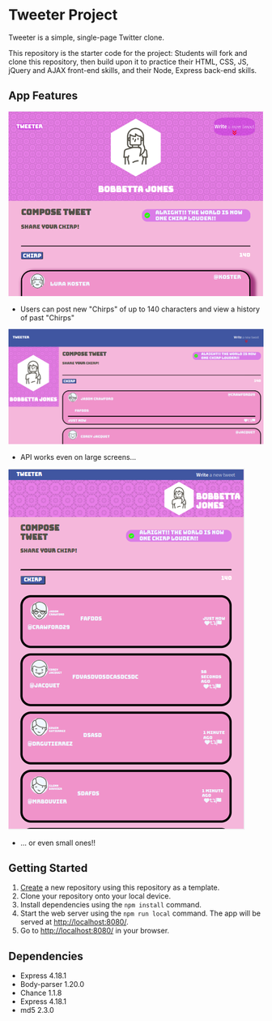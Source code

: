 # Tweeter Project

Tweeter is a simple, single-page Twitter clone.

This repository is the starter code for the project: Students will fork and clone this repository, then build upon it to practice their HTML, CSS, JS, jQuery and AJAX front-end skills, and their Node, Express back-end skills.

## App Features

!["Main Url Page"](https://github.com/DERPDERP91357/tweeter/blob/main/docs/normal.png?raw=true)

- Users can post new "Chirps" of up to 140 characters and view a history of past "Chirps"

!["Main Page (Large Screen Version"](https://github.com/DERPDERP91357/tweeter/blob/main/docs/largest.png?raw=trueraw=true)

- API works even on large screens...

!["Main Page (Small Screen Version"](https://github.com/DERPDERP91357/tweeter/blob/main/docs/small.png?raw=true)

- ... or even small ones!!

## Getting Started

1. [Create](https://docs.github.com/en/repositories/creating-and-managing-repositories/creating-a-repository-from-a-template) a new repository using this repository as a template.
2. Clone your repository onto your local device.
3. Install dependencies using the `npm install` command.
4. Start the web server using the `npm run local` command. The app will be served at <http://localhost:8080/>.
5. Go to <http://localhost:8080/> in your browser.

## Dependencies

- Express 4.18.1
- Body-parser 1.20.0
- Chance 1.1.8
- Express 4.18.1
- md5 2.3.0
